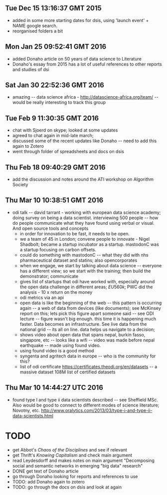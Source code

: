 
## Tue Dec 15 13:16:37 GMT 2015

- added in some more starting dates for dsis, using 'launch event' + NAME google search. 
- reorganised folders a bit


## Mon Jan 25 09:52:41 GMT 2016
- added Donaho article on 50 years of data science to Literature 
- Donaho's essay from 2015 has a lot of useful references to other reports and studies of dsi


## Sat Jan 30 22:52:36 GMT 2016

- amazing  -- data science africa - http://datascience-africa.org/team/ -- would be really interesting to track this group

## Tue Feb  9 11:30:35 GMT 2016

- chat with Sjoerd  on skype; looked at some updates
- agreed to chat again in mid-late march;
- discussed some of the recent updates like Donaho -- need to add this again to Zotero 
- went through folder of spreadsheets and docs on dsis

## Thu Feb 18 09:40:29 GMT 2016
- add the discussion and notes around the ATI workshop on Algorithm Society

## Thu Mar 10 10:38:51 GMT 2016

- odi talk -- david tarrant -  working with european data science academy; doing survey on being a data scientist. interviewing 500 people -- how do people communicate what they have found using verbal or visual. And open source tools and concepts
    - in order for innovation to be fast, it needs to be open.
    - we a team of 45 in London; convene people to innovate - Nigel Shadbolt; became a startup incubator as a startup. mastodonC was a startup focusing on carbon offsets. 
    - could do something with mastodonC -- what they did with nhs pharmaceutical dataset and statins; also opencorporates
    - when we engage, we start by talking about data science -- everyone has a different view; so we start with the training; then build the demonstrator; communicate
    - gives list of startups that odi have worked with, especially around the open data challenge in different areas; $EU 560k;$ PWC did the analysis - 10 x return on the money
    - odi metrics via an api
    - open data is like the beginning of the web -- this pattern is occurring again -- a web of data from devices (like documents); see McKinsey report on this; lets pick this figure apart someone said -- see ODI lecture -- figure wasn't big enough. this time it is happening much faster. Data becomes an infrastructure. See live data from the national grid -- its all on line. data helps us navigate to a decision;  
    - shows video about open data that spans nepal, burkin fasso, singapore, etc -- looks like a wifi -- video was made before nepal earthquake -- made using found video. 
    - using found video is a good method
    - syngenta and agritech data in europe -- who is the community for this?
    - list of odi certificate https://certificates.theodi.org/en/datasets -- a massive dataset 108M list of certified datasets


## Thu Mar 10 14:44:27 UTC 2016

 - found type I and type ii data scientists described -- see Sheffield MSc. Also would be good to connect to different modes of science literature; Novotny, etc. http://www.oralytics.com/2013/03/type-i-and-type-ii-data-scientists.html

# TODO
- get Abbot's _Chaos of the Disciplines_ and see if relevant
- get Thrift's _Knowing Capitalism_ and check main argument
- read Leydesdorff and makes notes on main argument "Decomposing social and semantic networks in emerging "big data" research" 
- DONE get text of Donaho article
- go through Donaho looking for reports and references to use
- TODO: add Donaho again to zotero
- TODO: go through the docs on dsis and look at again




